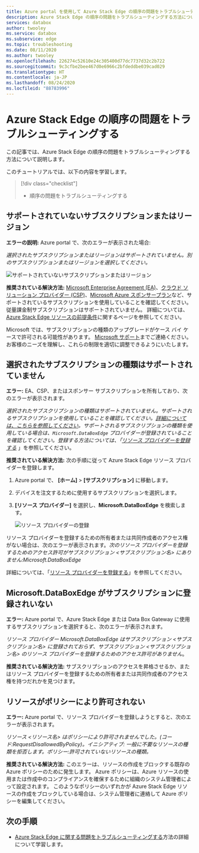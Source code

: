 ```yaml
---
title: Azure portal を使用して Azure Stack Edge の順序の問題をトラブルシューティングする | Microsoft Docs
description: Azure Stack Edge の順序の問題をトラブルシューティングする方法について説明します。
services: databox
author: twooley
ms.service: databox
ms.subservice: edge
ms.topic: troubleshooting
ms.date: 08/11/2020
ms.author: twooley
ms.openlocfilehash: 226274c52610e24c305400d77dc7737d32c2b722
ms.sourcegitcommit: 9c3cfbe2bee467d0e6966c2bfdeddbe039cad029
ms.translationtype: HT
ms.contentlocale: ja-JP
ms.lasthandoff: 08/24/2020
ms.locfileid: "88783996"
---
```

# <a name="troubleshoot-your-azure-stack-edge-ordering-issues"></a>Azure Stack Edge の順序の問題をトラブルシューティングする

この記事では、Azure Stack Edge の順序の問題をトラブルシューティングする方法について説明します。

このチュートリアルでは、以下の内容を学習します。

> [!div class="checklist"]
>
> * 順序の問題をトラブルシューティングする

## <a name="unsupported-subscription-or-region"></a>サポートされていないサブスクリプションまたはリージョン

**エラーの説明:** Azure portal で、次のエラーが表示された場合:

*選択されたサブスクリプションまたはリージョンはサポートされていません。別のサブスクリプションまたはリージョンを選択してください。*

![サポートされていないサブスクリプションまたはリージョン](media/azure-stack-edge-troubleshoot-ordering/azure-stack-edge-troubleshoot-ordering-01.png)

**推奨されている解決方法:** [Microsoft Enterprise Agreement (EA)](https://azure.microsoft.com/overview/sales-number/)、[クラウド ソリューション プロバイダー (CSP)](https://docs.microsoft.com/partner-center/azure-plan-lp)、[Microsoft Azure スポンサープラン](https://azure.microsoft.com/offers/ms-azr-0036p/)など、サポートされているサブスクリプションを使用していることを確認してください。 従量課金制サブスクリプションはサポートされていません。 詳細については、[Azure Stack Edge リソースの前提条件](azure-stack-edge-deploy-prep.md#prerequisites)に関するページを参照してください。

Microsoft では、サブスクリプションの種類のアップグレードがケース バイ ケースで許可される可能性があります。 [Microsoft サポート](https://azure.microsoft.com/support/options/)までご連絡ください。お客様のニーズを理解し、これらの制限を適切に調整できるようにいたします。

## <a name="selected-subscription-type-not-supported"></a>選択されたサブスクリプションの種類はサポートされていません

**エラー:** EA、CSP、またはスポンサー サブスクリプションを所有しており、次のエラーが表示されます。

*選択されたサブスクリプションの種類はサポートされていません。サポートされるサブスクリプションを使用していることを確認してください。[詳細については、こちらを参照してください](azure-stack-edge-deploy-prep.md#prerequisites)。サポートされるサブスクリプションの種類を使用している場合は、`Microsoft.DataBoxEdge` プロバイダーが登録されていることを確認してください。登録する方法については、「[リソース プロバイダーを登録する](azure-stack-edge-manage-access-power-connectivity-mode.md#register-resource-providers)* 」を参照してください。

**推奨されている解決方法:** 次の手順に従って Azure Stack Edge リソース プロバイダーを登録します。

1. Azure portal で、 **[ホーム]**  >  **[サブスクリプション]** に移動します。

2. デバイスを注文するために使用するサブスクリプションを選択します。

3. **[リソース プロバイダー]** を選択し、**Microsoft.DataBoxEdge** を検索します。

    ![リソース プロバイダーの登録](media/azure-stack-edge-troubleshoot-ordering/azure-stack-edge-troubleshoot-ordering-02.png)

リソース プロバイダーを登録するための所有者または共同作成者のアクセス権がない場合は、次のエラーが表示されます。*次のリソース プロバイダーを登録するためのアクセス許可がサブスクリプション &lt;サブスクリプション名&gt; にありません:Microsoft.DataBoxEdge*

詳細については、「[リソース プロバイダーを登録する](azure-stack-edge-manage-access-power-connectivity-mode.md#register-resource-providers)」を参照してください。

## <a name="microsoftdataboxedge-not-registered-for-subscription"></a>Microsoft.DataBoxEdge がサブスクリプションに登録されいない

**エラー:** Azure portal で、Azure Stack Edge または Data Box Gateway に使用するサブスクリプションを選択すると、次のエラーが表示されます。

*リソース プロバイダー Microsoft.DataBoxEdge はサブスクリプション &lt;サブスクリプション名&gt; に登録されておらず、サブスクリプション &lt;サブスクリプション名&gt; のリソース プロバイダーを登録するためのアクセス許可がありません*。

**推奨されている解決方法:** サブスクリプションのアクセスを昇格させるか、またはリソース プロバイダーを登録するための所有者または共同作成者のアクセス権を持つだれかを見つけます。

## <a name="resource-disallowed-by-policy"></a>リソースがポリシーにより許可されない

**エラー:** Azure portal で、リソース プロバイダーを登録しようとすると、次のエラーが表示されます。

*リソース &lt;リソース名&gt; はポリシーにより許可されませんでした。(コード:RequestDisallowedByPolicy)。イニシアティブ: 一般に不要なリソースの種類を拒否します。ポリシー:許可されていないリソースの種類。*

**推奨されている解決方法:** このエラーは、リソースの作成をブロックする既存の Azure ポリシーのために発生します。 Azure ポリシーは、Azure リソースの使用または作成中のコンプライアンスを確保するために組織のシステム管理者によって設定されます。 このようなポリシーのいずれかが Azure Stack Edge リソースの作成をブロックしている場合は、システム管理者に連絡して Azure ポリシーを編集してください。

## <a name="next-steps"></a>次の手順

* [Azure Stack Edge に関する問題をトラブルシューティングする](azure-stack-edge-troubleshoot.md)方法の詳細について学習します。

